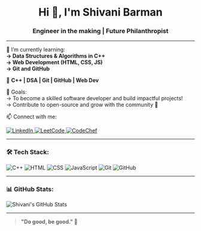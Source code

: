 <h1 align="center">Hi 👋, I'm Shivani Barman</h1>
<h3 align="center"> Engineer in the making | Future Philanthropist </h3>

---

🌱 I’m currently learning:  
**→ Data Structures & Algorithms in C++**  
**→ Web Development (HTML, CSS, JS)**  
**→ Git and GitHub**

💬 
**C++ | DSA | Git | GitHub | Web Dev**

🎯 Goals:  
→ To become a skilled software developer and build impactful projects!  
→ Contribute to open-source and grow with the community 🌱

📫 Connect with me:

<p align="left">
  <a href="https://www.linkedin.com/in/shivani-barman-41a302329/" target="_blank">
    <img alt="LinkedIn" src="https://img.shields.io/badge/LinkedIn-blue?style=flat&logo=linkedin&logoColor=white" />
  </a>
  <a href="https://leetcode.com/u/STU5ZGXBUb/" target="_blank">
    <img alt="LeetCode" src="https://img.shields.io/badge/LeetCode-FFA116?style=flat&logo=leetcode&logoColor=black" />
  </a>
  <a href="https://www.codechef.com/users/shivani_barman" target="_blank">
    <img alt="CodeChef" src="https://img.shields.io/badge/CodeChef-5B4638?style=flat&logo=codechef&logoColor=white" />
  </a>
</p>

---

### 🛠️ Tech Stack:
![C++](https://img.shields.io/badge/C%2B%2B-00599C?style=flat&logo=c%2B%2B&logoColor=white)
![HTML](https://img.shields.io/badge/HTML-E34F26?style=flat&logo=html5&logoColor=white)
![CSS](https://img.shields.io/badge/CSS-1572B6?style=flat&logo=css3&logoColor=white)
![JavaScript](https://img.shields.io/badge/JavaScript-F7DF1E?style=flat&logo=javascript&logoColor=black)
![Git](https://img.shields.io/badge/Git-F05032?style=flat&logo=git&logoColor=white)
![GitHub](https://img.shields.io/badge/GitHub-181717?style=flat&logo=github&logoColor=white)

---

### 📊 GitHub Stats:

![Shivani's GitHub Stats](https://github-readme-stats.vercel.app/api?username=Shivyy247&show_icons=true&theme=tokyonight)





---

> **"Do good, be good." 🌼**
